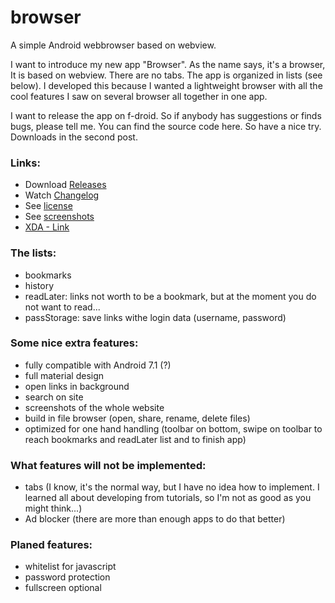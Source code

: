 # browser
A simple Android webbrowser based on webview.

I want to introduce my new app "Browser". As the name says, it's a browser, It is based on webview. There are no tabs. The app is organized in lists (see below). I developed this because I wanted a lightweight browser with all the cool features I saw on several browser all together in one app.

I want to release the app on f-droid. So if anybody has suggestions or finds bugs, please tell me. You can find the source code here. So have a nice try. Downloads in the second post.

### Links:
- Download [Releases](https://github.com/scoute-dich/browser/releases)
- Watch [Changelog](https://github.com/scoute-dich/browser/blob/master/CHANGELOG.md)
- See [license](https://github.com/scoute-dich/browser/blob/master/LICENSE.md)
- See [screenshots](https://github.com/scoute-dich/browser/blob/master/SCREENSHOTS.md)
- [XDA - Link](http://forum.xda-developers.com/android/apps-games/app-browser-t3500091)

### The lists:

- bookmarks
- history
- readLater: links not worth to be a bookmark, but at the moment you do not want to read...
- passStorage: save links withe login data (username, password)


### Some nice extra features:

- fully compatible with Android 7.1 (?)
- full material design
- open links in background
- search on site
- screenshots of the whole website
- build in file browser (open, share, rename, delete files)
- optimized for one hand handling (toolbar on bottom, swipe on toolbar to reach bookmarks and readLater list and to finish app)


### What features will not be implemented:

- tabs (I know, it's the normal way, but I have no idea how to implement. I learned all about developing from tutorials, so I'm not as good as you might think...)
- Ad blocker (there are more than enough apps to do that better)


### Planed features:

- whitelist for javascript
- password protection
- fullscreen optional

